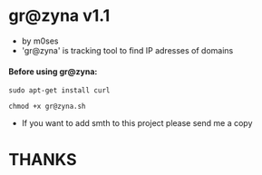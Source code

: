 # gr@zyna v1.1
- by m0ses
- 'gr@zyna' is tracking tool to find IP adresses of domains

#### Before using gr@zyna:
```
sudo apt-get install curl
  
chmod +x gr@zyna.sh
```
- If you want to add smth to this project please send me a copy
# THANKS
